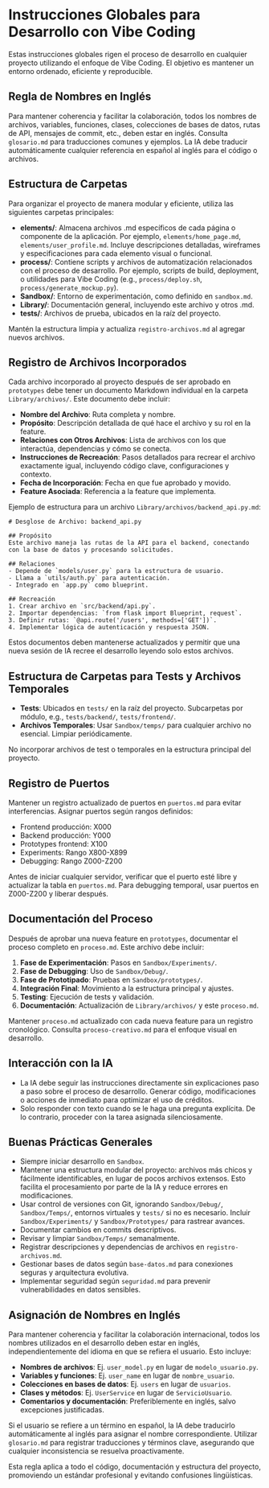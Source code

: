 # Instrucciones Globales para Desarrollo con Vibe Coding

Estas instrucciones globales rigen el proceso de desarrollo en cualquier proyecto utilizando el enfoque de Vibe Coding. El objetivo es mantener un entorno ordenado, eficiente y reproducible.

## Regla de Nombres en Inglés

Para mantener coherencia y facilitar la colaboración, todos los nombres de archivos, variables, funciones, clases, colecciones de bases de datos, rutas de API, mensajes de commit, etc., deben estar en inglés. Consulta `glosario.md` para traducciones comunes y ejemplos. La IA debe traducir automáticamente cualquier referencia en español al inglés para el código o archivos.

## Estructura de Carpetas

Para organizar el proyecto de manera modular y eficiente, utiliza las siguientes carpetas principales:

- **elements/**: Almacena archivos .md específicos de cada página o componente de la aplicación. Por ejemplo, `elements/home_page.md`, `elements/user_profile.md`. Incluye descripciones detalladas, wireframes y especificaciones para cada elemento visual o funcional.
- **process/**: Contiene scripts y archivos de automatización relacionados con el proceso de desarrollo. Por ejemplo, scripts de build, deployment, o utilidades para Vibe Coding (e.g., `process/deploy.sh`, `process/generate_mockup.py`).
- **Sandbox/**: Entorno de experimentación, como definido en `sandbox.md`.
- **Library/**: Documentación general, incluyendo este archivo y otros .md.
- **tests/**: Archivos de prueba, ubicados en la raíz del proyecto.

Mantén la estructura limpia y actualiza `registro-archivos.md` al agregar nuevos archivos.

## Registro de Archivos Incorporados

Cada archivo incorporado al proyecto después de ser aprobado en `prototypes` debe tener un documento Markdown individual en la carpeta `Library/archivos/`. Este documento debe incluir:

- **Nombre del Archivo**: Ruta completa y nombre.
- **Propósito**: Descripción detallada de qué hace el archivo y su rol en la feature.
- **Relaciones con Otros Archivos**: Lista de archivos con los que interactúa, dependencias y cómo se conecta.
- **Instrucciones de Recreación**: Pasos detallados para recrear el archivo exactamente igual, incluyendo código clave, configuraciones y contexto.
- **Fecha de Incorporación**: Fecha en que fue aprobado y movido.
- **Feature Asociada**: Referencia a la feature que implementa.

Ejemplo de estructura para un archivo `Library/archivos/backend_api.py.md`:

```
# Desglose de Archivo: backend_api.py

## Propósito
Este archivo maneja las rutas de la API para el backend, conectando con la base de datos y procesando solicitudes.

## Relaciones
- Depende de `models/user.py` para la estructura de usuario.
- Llama a `utils/auth.py` para autenticación.
- Integrado en `app.py` como blueprint.

## Recreación
1. Crear archivo en `src/backend/api.py`.
2. Importar dependencias: `from flask import Blueprint, request`.
3. Definir rutas: `@api.route('/users', methods=['GET'])`.
4. Implementar lógica de autenticación y respuesta JSON.
```

Estos documentos deben mantenerse actualizados y permitir que una nueva sesión de IA recree el desarrollo leyendo solo estos archivos.

## Estructura de Carpetas para Tests y Archivos Temporales

- **Tests**: Ubicados en `tests/` en la raíz del proyecto. Subcarpetas por módulo, e.g., `tests/backend/`, `tests/frontend/`.
- **Archivos Temporales**: Usar `Sandbox/temps/` para cualquier archivo no esencial. Limpiar periódicamente.

No incorporar archivos de test o temporales en la estructura principal del proyecto.

## Registro de Puertos

Mantener un registro actualizado de puertos en `puertos.md` para evitar interferencias. Asignar puertos según rangos definidos:

- Frontend producción: X000
- Backend producción: Y000
- Prototypes frontend: X100
- Experiments: Rango X800-X899
- Debugging: Rango Z000-Z200

Antes de iniciar cualquier servidor, verificar que el puerto esté libre y actualizar la tabla en `puertos.md`. Para debugging temporal, usar puertos en Z000-Z200 y liberar después.

## Documentación del Proceso

Después de aprobar una nueva feature en `prototypes`, documentar el proceso completo en `proceso.md`. Este archivo debe incluir:

1. **Fase de Experimentación**: Pasos en `Sandbox/Experiments/`.
2. **Fase de Debugging**: Uso de `Sandbox/Debug/`.
3. **Fase de Prototipado**: Pruebas en `Sandbox/prototypes/`.
4. **Integración Final**: Movimiento a la estructura principal y ajustes.
5. **Testing**: Ejecución de tests y validación.
6. **Documentación**: Actualización de `Library/archivos/` y este `proceso.md`.

Mantener `proceso.md` actualizado con cada nueva feature para un registro cronológico. Consulta `proceso-creativo.md` para el enfoque visual en desarrollo.

## Interacción con la IA

- La IA debe seguir las instrucciones directamente sin explicaciones paso a paso sobre el proceso de desarrollo. Generar código, modificaciones o acciones de inmediato para optimizar el uso de créditos.
- Solo responder con texto cuando se le haga una pregunta explícita. De lo contrario, proceder con la tarea asignada silenciosamente.

## Buenas Prácticas Generales

- Siempre iniciar desarrollo en `Sandbox`.
- Mantener una estructura modular del proyecto: archivos más chicos y fácilmente identificables, en lugar de pocos archivos extensos. Esto facilita el procesamiento por parte de la IA y reduce errores en modificaciones.
- Usar control de versiones con Git, ignorando `Sandbox/Debug/`, `Sandbox/Temps/`, entornos virtuales y `tests/` si no es necesario. Incluir `Sandbox/Experiments/` y `Sandbox/Prototypes/` para rastrear avances.
- Documentar cambios en commits descriptivos.
- Revisar y limpiar `Sandbox/Temps/` semanalmente.
- Registrar descripciones y dependencias de archivos en `registro-archivos.md`.
- Gestionar bases de datos según `base-datos.md` para conexiones seguras y arquitectura evolutiva.
- Implementar seguridad según `seguridad.md` para prevenir vulnerabilidades en datos sensibles.

## Asignación de Nombres en Inglés

Para mantener coherencia y facilitar la colaboración internacional, todos los nombres utilizados en el desarrollo deben estar en inglés, independientemente del idioma en que se refiera el usuario. Esto incluye:

- **Nombres de archivos**: Ej. `user_model.py` en lugar de `modelo_usuario.py`.
- **Variables y funciones**: Ej. `user_name` en lugar de `nombre_usuario`.
- **Colecciones en bases de datos**: Ej. `users` en lugar de `usuarios`.
- **Clases y métodos**: Ej. `UserService` en lugar de `ServicioUsuario`.
- **Comentarios y documentación**: Preferiblemente en inglés, salvo excepciones justificadas.

Si el usuario se refiere a un término en español, la IA debe traducirlo automáticamente al inglés para asignar el nombre correspondiente. Utilizar `glosario.md` para registrar traducciones y términos clave, asegurando que cualquier inconsistencia se resuelva proactivamente.

Esta regla aplica a todo el código, documentación y estructura del proyecto, promoviendo un estándar profesional y evitando confusiones lingüísticas.
